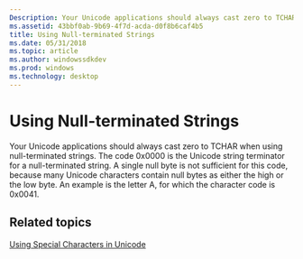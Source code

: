 ```yaml
---
Description: Your Unicode applications should always cast zero to TCHAR when using null-terminated strings.
ms.assetid: 43bbf0ab-9b69-4f7d-acda-d0f8b6caf4b5
title: Using Null-terminated Strings
ms.date: 05/31/2018
ms.topic: article
ms.author: windowssdkdev
ms.prod: windows
ms.technology: desktop
---
```


# Using Null-terminated Strings

Your Unicode applications should always cast zero to TCHAR when using null-terminated strings. The code 0x0000 is the Unicode string terminator for a null-terminated string. A single null byte is not sufficient for this code, because many Unicode characters contain null bytes as either the high or the low byte. An example is the letter A, for which the character code is 0x0041.

## Related topics

<dl> <dt>

[Using Special Characters in Unicode](using-special-characters-in-unicode.md)
</dt> </dl>

 

 



